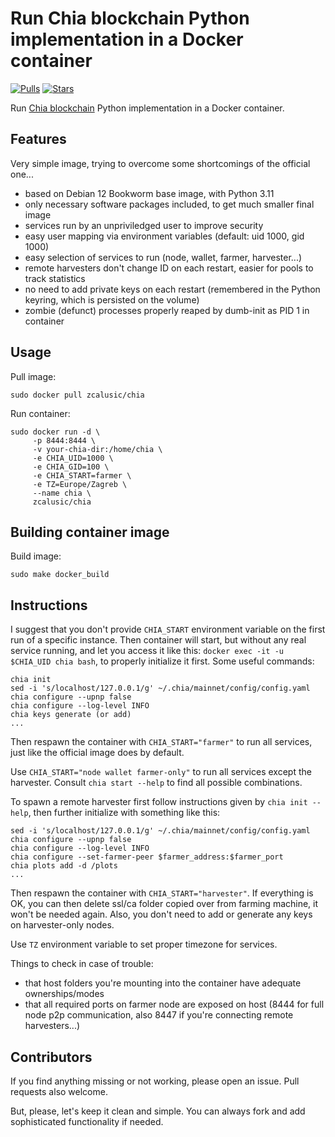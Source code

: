 # Run Chia blockchain Python implementation in a Docker container

[![Pulls](https://img.shields.io/docker/pulls/zcalusic/chia.svg)](https://hub.docker.com/r/zcalusic/chia/)
[![Stars](https://img.shields.io/docker/stars/zcalusic/chia.svg)](https://hub.docker.com/r/zcalusic/chia/)

Run [Chia blockchain](https://www.chia.net/) Python implementation in a Docker container.

## Features

Very simple image, trying to overcome some shortcomings of the official one...

- based on Debian 12 Bookworm base image, with Python 3.11
- only necessary software packages included, to get much smaller final image
- services run by an unpriviledged user to improve security
- easy user mapping via environment variables (default: uid 1000, gid 1000)
- easy selection of services to run (node, wallet, farmer, harvester...)
- remote harvesters don't change ID on each restart, easier for pools to track statistics
- no need to add private keys on each restart (remembered in the Python keyring, which is persisted on the volume)
- zombie (defunct) processes properly reaped by dumb-init as PID 1 in container

## Usage

Pull image:

```
sudo docker pull zcalusic/chia
```

Run container:

```
sudo docker run -d \
     -p 8444:8444 \
     -v your-chia-dir:/home/chia \
     -e CHIA_UID=1000 \
     -e CHIA_GID=100 \
     -e CHIA_START=farmer \
     -e TZ=Europe/Zagreb \
     --name chia \
     zcalusic/chia
```

## Building container image

Build image:

```
sudo make docker_build
```

## Instructions

I suggest that you don't provide `CHIA_START` environment variable on the first run of a specific instance. Then container will start, but without any real service running, and let you access it like this: `docker exec -it -u $CHIA_UID chia bash`, to properly initialize it first. Some useful commands:

```
chia init
sed -i 's/localhost/127.0.0.1/g' ~/.chia/mainnet/config/config.yaml
chia configure --upnp false
chia configure --log-level INFO
chia keys generate (or add)
...
```

Then respawn the container with `CHIA_START="farmer"` to run all services, just like the official image does by default.

Use `CHIA_START="node wallet farmer-only"` to run all services except the harvester. Consult `chia start --help` to find all possible combinations.

To spawn a remote harvester first follow instructions given by `chia init --help`, then further initialize with something like this:

```
sed -i 's/localhost/127.0.0.1/g' ~/.chia/mainnet/config/config.yaml
chia configure --upnp false
chia configure --log-level INFO
chia configure --set-farmer-peer $farmer_address:$farmer_port
chia plots add -d /plots
...
```

Then respawn the container with `CHIA_START="harvester"`. If everything is OK, you can then delete ssl/ca folder copied over from farming machine, it won't be needed again. Also, you don't need to add or generate any keys on harvester-only nodes.

Use `TZ` environment variable to set proper timezone for services.

Things to check in case of trouble:
- that host folders you're mounting into the container have adequate ownerships/modes
- that all required ports on farmer node are exposed on host (8444 for full node p2p communication, also 8447 if you're connecting remote harvesters...)

## Contributors

If you find anything missing or not working, please open an issue. Pull requests also welcome.

But, please, let's keep it clean and simple. You can always fork and add sophisticated functionality if needed.

